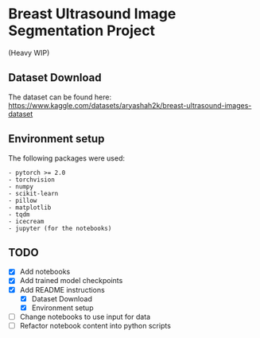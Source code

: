 # Breast Ultrasound Image Segmentation Project
(Heavy WIP)

## Dataset Download
The dataset can be found here: https://www.kaggle.com/datasets/aryashah2k/breast-ultrasound-images-dataset

## Environment setup
The following packages were used:
```
- pytorch >= 2.0
- torchvision
- numpy
- scikit-learn
- pillow
- matplotlib
- tqdm
- icecream
- jupyter (for the notebooks)
```

## TODO
- [x] Add notebooks
- [x] Add trained model checkpoints
- [x] Add README instructions
  - [x] Dataset Download
  - [x] Environment setup
- [ ] Change notebooks to use input for data
- [ ] Refactor notebook content into python scripts
